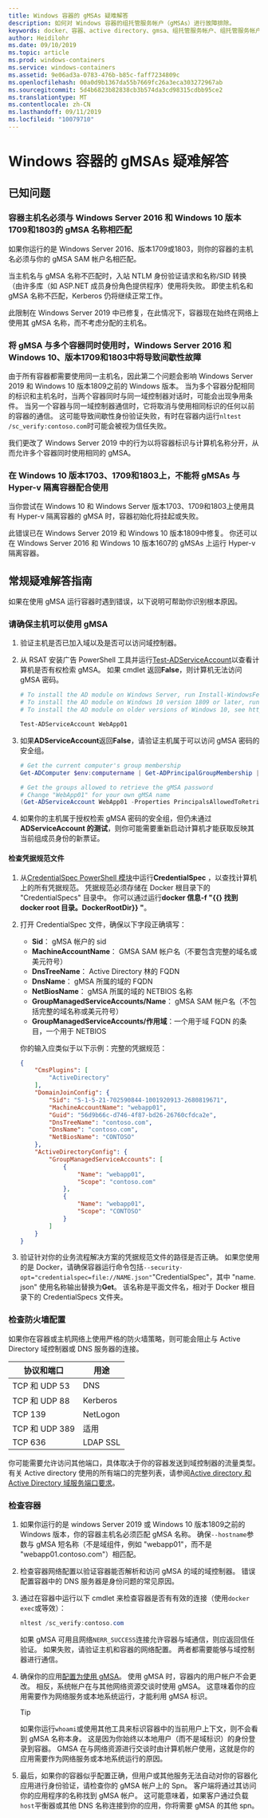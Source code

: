 ```yaml
---
title: Windows 容器的 gMSAs 疑难解答
description: 如何对 Windows 容器的组托管服务帐户（gMSAs）进行故障排除。
keywords: docker、容器、active directory、gmsa、组托管服务帐户、组托管服务帐户、疑难解答、疑难解答
author: Heidilohr
ms.date: 09/10/2019
ms.topic: article
ms.prod: windows-containers
ms.service: windows-containers
ms.assetid: 9e06ad3a-0783-476b-b85c-faff7234809c
ms.openlocfilehash: 00a0d9b1367da55b7669fc26a3eca303272967ab
ms.sourcegitcommit: 5d4b6823b82838cb3b574da3cd98315cdbb95ce2
ms.translationtype: MT
ms.contentlocale: zh-CN
ms.lasthandoff: 09/11/2019
ms.locfileid: "10079710"
---
```

# <a name="troubleshoot-gmsas-for-windows-containers"></a>Windows 容器的 gMSAs 疑难解答

## <a name="known-issues"></a>已知问题

### <a name="container-hostname-must-match-the-gmsa-name-for-windows-server-2016-and-windows-10-versions-1709-and-1803"></a>容器主机名必须与 Windows Server 2016 和 Windows 10 版本1709和1803的 gMSA 名称相匹配

如果你运行的是 Windows Server 2016、版本1709或1803，则你的容器的主机名必须与你的 gMSA SAM 帐户名相匹配。

当主机名与 gMSA 名称不匹配时，入站 NTLM 身份验证请求和名称/SID 转换（由许多库（如 ASP.NET 成员身份角色提供程序）使用将失败。 即使主机名和 gMSA 名称不匹配，Kerberos 仍将继续正常工作。

此限制在 Windows Server 2019 中已修复，在此情况下，容器现在始终在网络上使用其 gMSA 名称，而不考虑分配的主机名。

### <a name="using-a-gmsa-with-more-than-one-container-simultaneously-leads-to-intermittent-failures-on-windows-server-2016-and-windows-10-versions-1709-and-1803"></a>将 gMSA 与多个容器同时使用时，Windows Server 2016 和 Windows 10、版本1709和1803中将导致间歇性故障

由于所有容器都需要使用同一主机名，因此第二个问题会影响 Windows Server 2019 和 Windows 10 版本1809之前的 Windows 版本。 当为多个容器分配相同的标识和主机名时，当两个容器同时与同一域控制器对话时，可能会出现争用条件。 当另一个容器与同一域控制器通信时，它将取消与使用相同标识的任何以前的容器的通信。 这可能导致间歇性身份验证失败，有时在容器内运行`nltest /sc_verify:contoso.com`时可能会被视为信任失败。

我们更改了 Windows Server 2019 中的行为以将容器标识与计算机名称分开，从而允许多个容器同时使用相同的 gMSA。

### <a name="you-cant-use-gmsas-with-hyper-v-isolated-containers-on-windows-10-versions-1703-1709-and-1803"></a>在 Windows 10 版本1703、1709和1803上，不能将 gMSAs 与 Hyper-v 隔离容器配合使用

当你尝试在 Windows 10 和 Windows Server 版本1703、1709和1803上使用具有 Hyper-v 隔离容器的 gMSA 时，容器初始化将挂起或失败。

此错误已在 Windows Server 2019 和 Windows 10 版本1809中修复。 你还可以在 Windows Server 2016 和 Windows 10 版本1607的 gMSAs 上运行 Hyper-v 隔离容器。

## <a name="general-troubleshooting-guidance"></a>常规疑难解答指南

如果在使用 gMSA 运行容器时遇到错误，以下说明可帮助你识别根本原因。

### <a name="make-sure-the-host-can-use-the-gmsa"></a>请确保主机可以使用 gMSA

1. 验证主机是否已加入域以及是否可以访问域控制器。
2. 从 RSAT 安装广告 PowerShell 工具并运行[Test-ADServiceAccount](https://docs.microsoft.com/powershell/module/activedirectory/test-adserviceaccount)以查看计算机是否有权检索 gMSA。 如果 cmdlet 返回**False**，则计算机无法访问 gMSA 密码。

    ```powershell
    # To install the AD module on Windows Server, run Install-WindowsFeature RSAT-AD-PowerShell
    # To install the AD module on Windows 10 version 1809 or later, run Add-WindowsCapability -Online -Name 'Rsat.ActiveDirectory.DS-LDS.Tools~~~~0.0.1.0'
    # To install the AD module on older versions of Windows 10, see https://aka.ms/rsat

    Test-ADServiceAccount WebApp01
    ```

3. 如果**ADServiceAccount**返回**False**，请验证主机属于可以访问 gMSA 密码的安全组。

    ```powershell
    # Get the current computer's group membership
    Get-ADComputer $env:computername | Get-ADPrincipalGroupMembership | Select-Object DistinguishedName

    # Get the groups allowed to retrieve the gMSA password
    # Change "WebApp01" for your own gMSA name
    (Get-ADServiceAccount WebApp01 -Properties PrincipalsAllowedToRetrieveManagedPassword).PrincipalsAllowedToRetrieveManagedPassword
    ```

4. 如果你的主机属于授权检索 gMSA 密码的安全组，但仍未通过**ADServiceAccount 的测试**，则你可能需要重新启动计算机才能获取反映其当前组成员身份的新票证。

#### <a name="check-the-credential-spec-file"></a>检查凭据规范文件

1. 从[CredentialSpec PowerShell 模块](https://aka.ms/credspec)中运行**CredentialSpec** ，以查找计算机上的所有凭据规范。 凭据规范必须存储在 Docker 根目录下的 "CredentialSpecs" 目录中。 你可以通过运行**docker 信息-f "{{} 找到 docker root 目录。DockerRootDir}} "**。
2. 打开 CredentialSpec 文件，确保以下字段正确填写：
    - **Sid**： gMSA 帐户的 sid
    - **MachineAccountName**： GMSA SAM 帐户名（不要包含完整的域名或美元符号）
    - **DnsTreeName**： Active Directory 林的 FQDN
    - **DnsName**： gMSA 所属的域的 FQDN
    - **NetBiosName**： gMSA 所属的域的 NETBIOS 名称
    - **GroupManagedServiceAccounts/Name**： gMSA SAM 帐户名（不包括完整的域名称或美元符号）
    - **GroupManagedServiceAccounts/作用域**：一个用于域 FQDN 的条目，一个用于 NETBIOS

    你的输入应类似于以下示例：完整的凭据规范：

    ```json
    {
        "CmsPlugins": [
            "ActiveDirectory"
        ],
        "DomainJoinConfig": {
            "Sid": "S-1-5-21-702590844-1001920913-2680819671",
            "MachineAccountName": "webapp01",
            "Guid": "56d9b66c-d746-4f87-bd26-26760cfdca2e",
            "DnsTreeName": "contoso.com",
            "DnsName": "contoso.com",
            "NetBiosName": "CONTOSO"
        },
        "ActiveDirectoryConfig": {
            "GroupManagedServiceAccounts": [
                {
                    "Name": "webapp01",
                    "Scope": "contoso.com"
                },
                {
                    "Name": "webapp01",
                    "Scope": "CONTOSO"
                }
            ]
        }
    }
    ```

3. 验证针对你的业务流程解决方案的凭据规范文件的路径是否正确。 如果您使用的是 Docker，请确保容器运行命令包括`--security-opt="credentialspec=file://NAME.json"`"CredentialSpec"，其中 "name. json" 使用名称输出替换为**Get**。 该名称是平面文件名，相对于 Docker 根目录下的 CredentialSpecs 文件夹。

### <a name="check-the-firewall-configuration"></a>检查防火墙配置

如果你在容器或主机网络上使用严格的防火墙策略，则可能会阻止与 Active Directory 域控制器或 DNS 服务器的连接。

| 协议和端口 | 用途 |
|-------------------|---------|
| TCP 和 UDP 53 | DNS |
| TCP 和 UDP 88 | Kerberos |
| TCP 139 | NetLogon |
| TCP 和 UDP 389 | 适用 |
| TCP 636 | LDAP SSL |

你可能需要允许访问其他端口，具体取决于你的容器发送到域控制器的流量类型。
有关 Active directory 使用的所有端口的完整列表，请参阅[Active directory 和 Active Directory 域服务端口要求](https://docs.microsoft.com/previous-versions/windows/it-pro/windows-server-2008-R2-and-2008/dd772723(v=ws.10)#communication-to-domain-controllers)。

### <a name="check-the-container"></a>检查容器

1. 如果你运行的是 windows Server 2019 或 Windows 10 版本1809之前的 Windows 版本，你的容器主机名必须匹配 gMSA 名称。 确保`--hostname`参数与 gMSA 短名称（不是域组件，例如 "webapp01"，而不是 "webapp01.contoso.com"）相匹配。

2. 检查容器网络配置以验证容器能否解析和访问 gMSA 的域的域控制器。 错误配置容器中的 DNS 服务器是身份问题的常见原因。

3. 通过在容器中运行以下 cmdlet 来检查容器是否有有效的连接（使用`docker exec`或等效）：

    ```powershell
    nltest /sc_verify:contoso.com
    ```

    如果 gMSA 可用且网络`NERR_SUCCESS`连接允许容器与域通信，则应返回信任验证。 如果失败，请验证主机和容器的网络配置。 两者都需要能够与域控制器进行通信。

4. 确保你的应用[配置为使用 gMSA](gmsa-configure-app.md)。 使用 gMSA 时，容器内的用户帐户不会更改。 相反，系统帐户在与其他网络资源交谈时使用 gMSA。 这意味着你的应用需要作为网络服务或本地系统运行，才能利用 gMSA 标识。

    > [!TIP]
    > 如果你运行`whoami`或使用其他工具来标识容器中的当前用户上下文，则不会看到 gMSA 名称本身。 这是因为你始终以本地用户（而不是域标识）的身份登录到容器。 GMSA 在与网络资源进行交谈时由计算机帐户使用，这就是你的应用需要作为网络服务或本地系统运行的原因。

5. 最后，如果你的容器似乎配置正确，但用户或其他服务无法自动对你的容器化应用进行身份验证，请检查你的 gMSA 帐户上的 Spn。 客户端将通过其访问你的应用程序的名称找到 gMSA 帐户。 这可能意味着，如果客户通过负载`host`平衡器或其他 DNS 名称连接到你的应用，你将需要 gMSA 的其他 spn。
